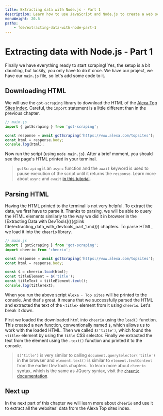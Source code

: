 ```yaml
---
title: Extracting data with Node.js - Part 1
description: Learn how to use JavaScript and Node.js to create a web scraper. With the help of the cheerio and got-scraping libraries.
menuWeight: 20.6
paths:
    - fde/extracting-data-with-node-part-1
---
```


# [](#extracting-data-with-node) Extracting data with Node.js - Part 1

Finally we have everything ready to start scraping! Yes, the setup is a bit daunting, but luckily, you only have to do it once. We have our project, we have our `main.js` file, so let's add some code to it.

## [](#downloading-html) Downloading HTML

We will use the `got-scraping` library to download the HTML of the [Alexa Top Sites index](https://www.alexa.com/topsites). Careful, the `import` statement is a little different than in the previous chapter.

```js
// main.js
import { gotScraping } from 'got-scraping';

const response = await gotScraping('https://www.alexa.com/topsites');
const html = response.body;
console.log(html);
```

Now run the script (using `node main.js`). After a brief moment, you should see the page's HTML printed in your terminal.

> `gotScraping` is an `async` function and the `await` keyword is used to pause execution of the script until it returns the `response`. Learn more about `async` and `await` [in this tutorial](https://javascript.info/async-await).

## [](#parsing-html) Parsing HTML

Having the HTML printed to the terminal is not very helpful. To extract the data, we first have to parse it. Thanks to parsing, we will be able to query the HTML elements similarly to the way we did it in browser in the [Extracting Data with DevTools]({{@link fde/extracting_data_with_devtools_part_1.md}}) chapters. To parse HTML, we load it into the `cheerio` library.

```js
// main.js
import { gotScraping } from 'got-scraping';
import cheerio from 'cheerio';

const response = await gotScraping('https://www.alexa.com/topsites');
const html = response.body;

const $ = cheerio.load(html);
const titleElement = $('title');
const titleText = titleElement.text();
console.log(titleText);
```

When you run the above script `Alexa - Top sites` will be printed to the console. And that's great. It means that we successfully parsed the HTML and extracted the text of the `<title>` element from it using `cheerio`. Let's break it down.

First we loaded the downloaded `html` into `cheerio` using the `load()` function. This created a new function, conventionally named `$`, which allows us to work with the loaded HTML. Then we called `$('title')`, which found the `<title>` element by using the `title` CSS selector. Finally we extracted the text from the element using the `.text()` function and printed it to the console.

> `$('title')` is very similar to calling `document.querySelector('title')` in the browser and `element.text()` is similar to `element.textContent` from the earlier DevTools chapters. To learn more about `cheerio` syntax, which is the same as JQuery syntax, visit the [`cheerio` documentation](https://github.com/cheeriojs/cheerio#readme).

## [](#next) Next up

In the next part of this chapter we will learn more about `cheerio` and use it to extract all the websites' data from the Alexa Top sites index.
